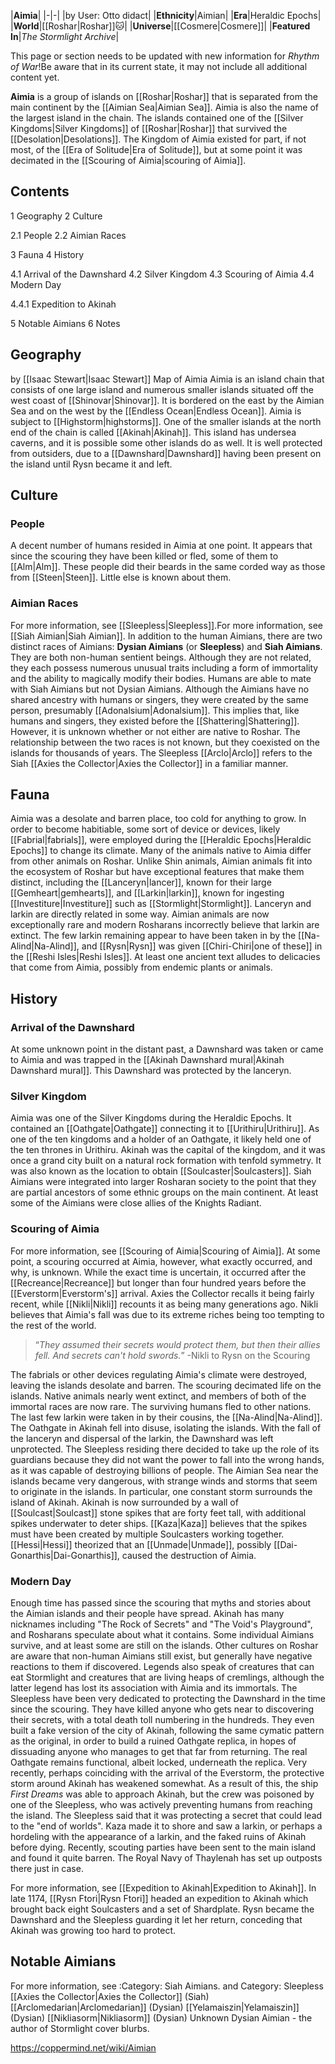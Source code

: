 |**Aimia**|
|-|-|
|by User: Otto didact|
|**Ethnicity**|Aimian|
|**Era**|Heraldic Epochs|
|**World**|[[Roshar\|Roshar]]🐱︎|
|**Universe**|[[Cosmere\|Cosmere]]|
|**Featured In**|*The Stormlight Archive*|

This page or section needs to be updated with new information for *Rhythm of War*!Be aware that in its current state, it may not include all additional content yet.

**Aimia** is a group of islands on [[Roshar\|Roshar]] that is separated from the main continent by the [[Aimian Sea\|Aimian Sea]]. Aimia is also the name of the largest island in the chain. The islands contained one of the [[Silver Kingdoms\|Silver Kingdoms]] of [[Roshar\|Roshar]] that survived the [[Desolation\|Desolations]]. The Kingdom of Aimia existed for part, if not most, of the [[Era of Solitude\|Era of Solitude]], but at some point it was decimated in the [[Scouring of Aimia\|scouring of Aimia]].

## Contents

1 Geography
2 Culture

2.1 People
2.2 Aimian Races


3 Fauna
4 History

4.1 Arrival of the Dawnshard
4.2 Silver Kingdom
4.3 Scouring of Aimia
4.4 Modern Day

4.4.1 Expedition to Akinah




5 Notable Aimians
6 Notes


## Geography
 by [[Isaac Stewart\|Isaac Stewart]] Map of Aimia
Aimia is an island chain that consists of one large island and numerous smaller islands situated off the west coast of [[Shinovar\|Shinovar]]. It is bordered on the east by the Aimian Sea and on the west by the [[Endless Ocean\|Endless Ocean]]. Aimia is subject to [[Highstorm\|highstorms]].
One of the smaller islands at the north end of the chain is called [[Akinah\|Akinah]]. This island has undersea caverns, and it is possible some other islands do as well. It is well protected from outsiders, due to a [[Dawnshard\|Dawnshard]] having been present on the island until Rysn became it and left.

## Culture
### People
A decent number of humans resided in Aimia at one point. It appears that since the scouring they have been killed or fled, some of them to [[Alm\|Alm]]. These people did their beards in the same corded way as those from [[Steen\|Steen]]. Little else is known about them.

### Aimian Races
For more information, see [[Sleepless\|Sleepless]].For more information, see [[Siah Aimian\|Siah Aimian]].
In addition to the human Aimians, there are two distinct races of Aimians: **Dysian Aimians** (or **Sleepless**) and **Siah Aimians**. They are both non-human sentient beings. Although they are not related, they each possess numerous unusual traits including a form of immortality and the ability to magically modify their bodies. Humans are able to mate with Siah Aimians but not Dysian Aimians. Although the Aimians have no shared ancestry with humans or singers, they were created by the same person, presumably [[Adonalsium\|Adonalsium]]. This implies that, like humans and singers, they existed before the [[Shattering\|Shattering]]. However, it is unknown whether or not either are native to Roshar.
The relationship between the two races is not known, but they coexisted on the islands for thousands of years. The Sleepless [[Arclo\|Arclo]] refers to the Siah [[Axies the Collector\|Axies the Collector]] in a familiar manner.

## Fauna
Aimia was a desolate and barren place, too cold for anything to grow. In order to become habitiable, some sort of device or devices, likely [[Fabrial\|fabrials]], were employed during the [[Heraldic Epochs\|Heraldic Epochs]] to change its climate.
Many of the animals native to Aimia differ from other animals on Roshar. Unlike Shin animals, Aimian animals fit into the ecosystem of Roshar but have exceptional features that make them distinct, including the [[Lanceryn\|lancer]], known for their large [[Gemheart\|gemhearts]], and [[Larkin\|larkin]], known for ingesting [[Investiture\|Investiture]] such as [[Stormlight\|Stormlight]]. Lanceryn and larkin are directly related in some way. Aimian animals are now exceptionally rare and modern Rosharans incorrectly believe that larkin are extinct. The few larkin remaining appear to have been taken in by the [[Na-Alind\|Na-Alind]], and [[Rysn\|Rysn]] was given [[Chiri-Chiri\|one of these]] in the [[Reshi Isles\|Reshi Isles]].
At least one ancient text alludes to delicacies that come from Aimia, possibly from endemic plants or animals.

## History
### Arrival of the Dawnshard
At some unknown point in the distant past, a Dawnshard was taken or came to Aimia and was trapped in the [[Akinah Dawnshard mural\|Akinah Dawnshard mural]]. This Dawnshard was protected by the lanceryn.

### Silver Kingdom
Aimia was one of the Silver Kingdoms during the Heraldic Epochs. It contained an [[Oathgate\|Oathgate]] connecting it to [[Urithiru\|Urithiru]]. As one of the ten kingdoms and a holder of an Oathgate, it likely held one of the ten thrones in Urithiru. Akinah was the capital of the kingdom, and it was once a grand city built on a natural rock formation with tenfold symmetry. It was also known as the location to obtain [[Soulcaster\|Soulcasters]]. Siah Aimians were integrated into larger Rosharan society to the point that they are partial ancestors of some ethnic groups on the main continent. At least some of the Aimians were close allies of the Knights Radiant.

### Scouring of Aimia
For more information, see [[Scouring of Aimia\|Scouring of Aimia]].
At some point, a scouring occurred at Aimia, however, what exactly occurred, and why, is unknown. While the exact time is uncertain, it occurred after the [[Recreance\|Recreance]] but longer than four hundred years before the [[Everstorm\|Everstorm's]] arrival. Axies the Collector recalls it being fairly recent, while [[Nikli\|Nikli]] recounts it as being many generations ago. Nikli believes that Aimia's fall was due to its extreme riches being too tempting to the rest of the world.

>“*They assumed their secrets would protect them, but then their allies fell. And secrets can't hold swords.*”
\-Nikli to Rysn on the Scouring

The fabrials or other devices regulating Aimia's climate were destroyed, leaving the islands desolate and barren. The scouring decimated life on the islands. Native animals nearly went extinct, and members of both of the immortal races are now rare. The surviving humans fled to other nations. The last few larkin were taken in by their cousins, the [[Na-Alind\|Na-Alind]]. The Oathgate in Akinah fell into disuse, isolating the islands.
With the fall of the lanceryn and dispersal of the larkin, the Dawnshard was left unprotected. The Sleepless residing there decided to take up the role of its guardians because they did not want the power to fall into the wrong hands, as it was capable of destroying billions of people.
The Aimian Sea near the islands became very dangerous, with strange winds and storms that seem to originate in the islands. In particular, one constant storm surrounds the island of Akinah. Akinah is now surrounded by a wall of [[Soulcast\|Soulcast]] stone spikes that are forty feet tall, with additional spikes underwater to deter ships. [[Kaza\|Kaza]] believes that the spikes must have been created by multiple Soulcasters working together.
[[Hessi\|Hessi]] theorized that an [[Unmade\|Unmade]], possibly [[Dai-Gonarthis\|Dai-Gonarthis]], caused the destruction of Aimia.

### Modern Day
Enough time has passed since the scouring that myths and stories about the Aimian islands and their people have spread. Akinah has many nicknames including "The Rock of Secrets" and "The Void's Playground", and Rosharans speculate about what it contains. Some individual Aimians survive, and at least some are still on the islands. Other cultures on Roshar are aware that non-human Aimians still exist, but generally have negative reactions to them if discovered. Legends also speak of creatures that can eat Stormlight and creatures that are living heaps of cremlings, although the latter legend has lost its association with Aimia and its immortals.
The Sleepless have been very dedicated to protecting the Dawnshard in the time since the scouring. They have killed anyone who gets near to discovering their secrets, with a total death toll numbering in the hundreds. They even built a fake version of the city of Akinah, following the same cymatic pattern as the original, in order to build a ruined Oathgate replica, in hopes of dissuading anyone who manages to get that far from returning. The real Oathgate remains functional, albeit locked, underneath the replica.
Very recently, perhaps coinciding with the arrival of the Everstorm, the protective storm around Akinah has weakened somewhat. As a result of this, the ship *First Dreams* was able to approach Akinah, but the crew was poisoned by one of the Sleepless, who was actively preventing humans from reaching the island. The Sleepless said that it was protecting a secret that could lead to the "end of worlds". Kaza made it to shore and saw a larkin, or perhaps a hordeling with the appearance of a larkin, and the faked ruins of Akinah before dying.
Recently, scouting parties have been sent to the main island and found it quite barren. The Royal Navy of Thaylenah has set up outposts there just in case.


For more information, see [[Expedition to Akinah\|Expedition to Akinah]].
In late 1174, [[Rysn Ftori\|Rysn Ftori]] headed an expedition to Akinah which brought back eight Soulcasters and a set of Shardplate. Rysn became the Dawnshard and the Sleepless guarding it let her return, conceding that Akinah was growing too hard to protect. 

## Notable Aimians
For more information, see :Category: Siah Aimians. and Category: Sleepless
[[Axies the Collector\|Axies the Collector]] (Siah)
[[Arclomedarian\|Arclomedarian]] (Dysian)
[[Yelamaiszin\|Yelamaiszin]] (Dysian)
[[Nikliasorm\|Nikliasorm]] (Dysian)
Unknown Dysian Aimian - the author of Stormlight cover blurbs.


https://coppermind.net/wiki/Aimian